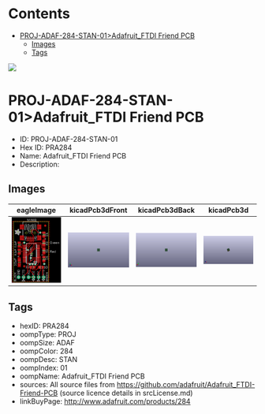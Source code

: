 



Contents
========

* [PROJ-ADAF-284-STAN-01>Adafruit_FTDI Friend PCB](#proj-adaf-284-stan-01adafruit_ftdi-friend-pcb)
	* [Images](#images)
	* [Tags](#tags)
  
![][im]
# PROJ-ADAF-284-STAN-01>Adafruit_FTDI Friend PCB

- ID: PROJ-ADAF-284-STAN-01
- Hex ID: PRA284
- Name: Adafruit_FTDI Friend PCB
- Description: 

## Images
  
  

|eagleImage|kicadPcb3dFront|kicadPcb3dBack|kicadPcb3d|
| :---: | :---: | :---: | :---: |
|[![eagleImage](eagleImage_140.png)](eagleImage_600.png)|[![kicadPcb3dFront](kicadPcb3dFront_140.png)](kicadPcb3dFront_600.png)|[![kicadPcb3dBack](kicadPcb3dBack_140.png)](kicadPcb3dBack_600.png)|[![kicadPcb3d](kicadPcb3d_140.png)](kicadPcb3d_600.png)|

## Tags

- hexID: PRA284
- oompType: PROJ
- oompSize: ADAF
- oompColor: 284
- oompDesc: STAN
- oompIndex: 01
- oompName: Adafruit_FTDI Friend PCB
- sources: All source files from https://github.com/adafruit/Adafruit_FTDI-Friend-PCB (source licence details in srcLicense.md)
- linkBuyPage: http://www.adafruit.com/products/284



[im]: kicadPcb3d_450.png
